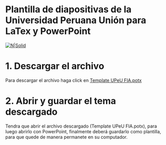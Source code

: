 # Plantilla de diapositivas de la Universidad Peruana Unión para LaTex y PowerPoint

[![N|Solid](https://cldup.com/dTxpPi9lDf.thumb.png)](https://nodesource.com/products/nsolid)

# 1. Descargar el archivo
  Para descargar el archivo haga click en [Template UPeU FIA.potx][df1]

# 2. Abrir y guardar el tema descargado

Tendra que abrir el archivo descargado (Template UPeU FIA.potx), para luego abrirlo con PowerPoint, finalmente deberá guardarlo como plantilla, para que quede de manera permanete en su computador.


   [df1]: <https://github.com/abelthf/UPeU-Slides/raw/master/Slide%20PowerPoint%20Theme/Template%20UPeU%20FIA.potx>
   [markdown-it]: <https://github.com/markdown-it/markdown-it>
